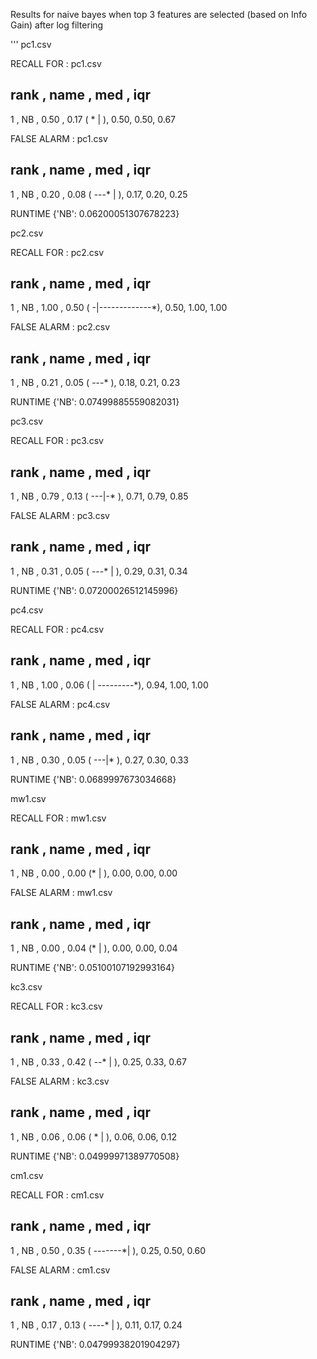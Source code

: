 Results for naive bayes when top 3 features are selected (based on Info Gain) after log filtering 

'''
pc1.csv

RECALL FOR :  pc1.csv

rank ,         name ,    med   ,  iqr
----------------------------------------------------
   1 ,           NB ,    0.50  ,  0.17 (            *  |              ), 0.50,  0.50,  0.67

FALSE ALARM :  pc1.csv

rank ,         name ,    med   ,  iqr
----------------------------------------------------
   1 ,           NB ,    0.20  ,  0.08 (          ---* |              ), 0.17,  0.20,  0.25

RUNTIME
{'NB': 0.06200051307678223}


pc2.csv

RECALL FOR :  pc2.csv

rank ,         name ,    med   ,  iqr
----------------------------------------------------
   1 ,           NB ,    1.00  ,  0.50 (              -|-------------*), 0.50,  1.00,  1.00

FALSE ALARM :  pc2.csv

rank ,         name ,    med   ,  iqr
----------------------------------------------------
   1 ,           NB ,    0.21  ,  0.05 (            ---*              ), 0.18,  0.21,  0.23

RUNTIME
{'NB': 0.07499885559082031}


pc3.csv

RECALL FOR :  pc3.csv

rank ,         name ,    med   ,  iqr
----------------------------------------------------
   1 ,           NB ,    0.79  ,  0.13 (            ---|-*            ), 0.71,  0.79,  0.85

FALSE ALARM :  pc3.csv

rank ,         name ,    med   ,  iqr
----------------------------------------------------
   1 ,           NB ,    0.31  ,  0.05 (         ---*  |              ), 0.29,  0.31,  0.34

RUNTIME
{'NB': 0.07200026512145996}


pc4.csv

RECALL FOR :  pc4.csv

rank ,         name ,    med   ,  iqr
----------------------------------------------------
   1 ,           NB ,    1.00  ,  0.06 (               |    ---------*), 0.94,  1.00,  1.00

FALSE ALARM :  pc4.csv

rank ,         name ,    med   ,  iqr
----------------------------------------------------
   1 ,           NB ,    0.30  ,  0.05 (            ---|*             ), 0.27,  0.30,  0.33

RUNTIME
{'NB': 0.0689997673034668}


mw1.csv

RECALL FOR :  mw1.csv

rank ,         name ,    med   ,  iqr
----------------------------------------------------
   1 ,           NB ,    0.00  ,  0.00 (*              |              ), 0.00,  0.00,  0.00

FALSE ALARM :  mw1.csv

rank ,         name ,    med   ,  iqr
----------------------------------------------------
   1 ,           NB ,    0.00  ,  0.04 (*              |              ), 0.00,  0.00,  0.04

RUNTIME
{'NB': 0.05100107192993164}


kc3.csv

RECALL FOR :  kc3.csv

rank ,         name ,    med   ,  iqr
----------------------------------------------------
   1 ,           NB ,    0.33  ,  0.42 (       --*     |              ), 0.25,  0.33,  0.67

FALSE ALARM :  kc3.csv

rank ,         name ,    med   ,  iqr
----------------------------------------------------
   1 ,           NB ,    0.06  ,  0.06 (       *       |              ), 0.06,  0.06,  0.12

RUNTIME
{'NB': 0.04999971389770508}


cm1.csv

RECALL FOR :  cm1.csv

rank ,         name ,    med   ,  iqr
----------------------------------------------------
   1 ,           NB ,    0.50  ,  0.35 (       -------*|              ), 0.25,  0.50,  0.60

FALSE ALARM :  cm1.csv

rank ,         name ,    med   ,  iqr
----------------------------------------------------
   1 ,           NB ,    0.17  ,  0.13 (       ----*   |              ), 0.11,  0.17,  0.24

RUNTIME
{'NB': 0.04799938201904297}

